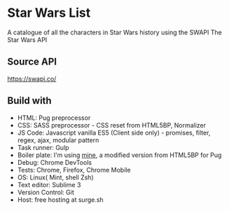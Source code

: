 # Star Wars List

  A catalogue of all the characters in Star Wars history using the SWAPI The Star Wars API

## Source API

  https://swapi.co/

## Build with

* HTML: Pug preprocessor
* CSS: SASS preprocessor - CSS reset from HTML5BP, Normalizer
* JS Code: Javascript vanilla ES5 (Client side only) - promises, filter, regex, ajax, modular pattern
* Task runner: Gulp
* Boiler plate: I'm using [mine](https://github.com/Errec/pug-sass-boilerplate-starter-kit), a modified version from HTML5BP for Pug
* Debug: Chrome DevTools
* Tests: Chrome, Firefox, Chrome Mobile
* OS: Linux( Mint, shell Zsh)
* Text editor: Sublime 3
* Version Control: Git
* Host: free hosting at surge.sh
